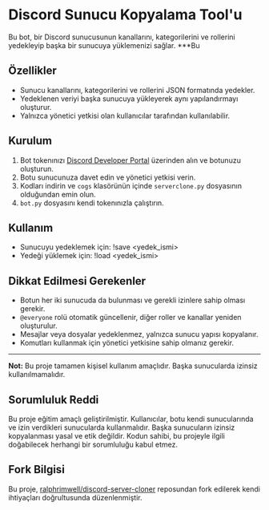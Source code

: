 # Discord Sunucu Kopyalama Tool'u

Bu bot, bir Discord sunucusunun kanallarını, kategorilerini ve rollerini yedekleyip başka bir sunucuya yüklemenizi sağlar.
***Bu 

## Özellikler

- Sunucu kanallarını, kategorilerini ve rollerini JSON formatında yedekler.
- Yedeklenen veriyi başka sunucuya yükleyerek aynı yapılandırmayı oluşturur.
- Yalnızca yönetici yetkisi olan kullanıcılar tarafından kullanılabilir.

## Kurulum

1. Bot tokenınızı [Discord Developer Portal](https://discord.com/developers/applications) üzerinden alın ve botunuzu oluşturun.
2. Botu sunucunuza davet edin ve yönetici yetkisi verin.
3. Kodları indirin ve `cogs` klasörünün içinde `serverclone.py` dosyasının olduğundan emin olun.
4. `bot.py` dosyasını kendi tokenınızla çalıştırın.

## Kullanım

- Sunucuyu yedeklemek için:
!save <yedek_ismi>
- Yedeği yüklemek için:
!load <yedek_ismi>


## Dikkat Edilmesi Gerekenler

- Botun her iki sunucuda da bulunması ve gerekli izinlere sahip olması gerekir.
- `@everyone` rolü otomatik güncellenir, diğer roller ve kanallar yeniden oluşturulur.
- Mesajlar veya dosyalar yedeklenmez, yalnızca sunucu yapısı kopyalanır.
- Komutları kullanmak için yönetici yetkisine sahip olmanız gerekir.

---

**Not:** Bu proje tamamen kişisel kullanım amaçlıdır. Başka sunucularda izinsiz kullanılmamalıdır.

## Sorumluluk Reddi

Bu proje eğitim amaçlı geliştirilmiştir. Kullanıcılar, botu kendi sunucularında ve izin verdikleri sunucularda kullanmalıdır. Başka sunucuların izinsiz kopyalanması yasal ve etik değildir. Kodun sahibi, bu projeyle ilgili doğabilecek herhangi bir sorumluluğu kabul etmez.

## Fork Bilgisi

Bu proje, [ralphrimwell/discord-server-cloner](https://github.com/ralphrimwell/discord-server-cloner) reposundan fork edilerek kendi ihtiyaçları doğrultusunda düzenlenmiştir.
